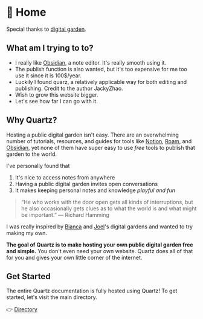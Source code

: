 # 🌱 Home

Special thanks to [digital garden](https://jzhao.xyz/posts/digital-gardening).

## What am I trying to to?
- I really like [Obsidian](obsidian.md), a note editor. It's really smooth using it.
- The publish function is also wanted, but it's too expensive for me too use it since it is 100$/year.
- Luckily I found quarz, a relatively applicable way for both editing and publishing. Credit to the author JackyZhao.
- Wish to grow this website bigger.
- Let's see how far I can go with it.

## Why Quartz?
Hosting a public digital garden isn't easy. There are an overwhelming number of tutorials, resources, and guides for tools like [Notion](https://www.notion.so/), [Roam](https://roamresearch.com/), and [Obsidian](https://obsidian.md/), yet none of them have super easy to use *free* tools to publish that garden to the world.

I've personally found that 
1. It's nice to access notes from anywhere
2. Having a public digital garden invites open conversations
3. It makes keeping personal notes and knowledge *playful and fun*

> “He who works with the door open gets all kinds of interruptions, but he also occasionally gets clues as to what the world is and what might be important.” — Richard Hamming

I was really inspired by [Bianca](https://garden.bianca.digital/) and [Joel](https://joelhooks.com/digital-garden)'s digital gardens and wanted to try making my own.

**The goal of Quartz is to make hosting your own public digital garden free and simple.** You don't even need your own website. Quartz does all of that for you and gives your own little corner of the internet.

## Get Started
The entire Quartz documentation is fully hosted using Quartz! To get started, let's visit the main directory.

👉  [Directory](moc/directory.md)